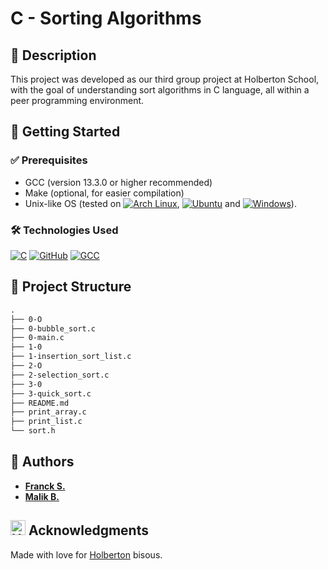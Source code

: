 # C - Sorting Algorithms
## 📌 Description
This project was developed as our third group project at Holberton School, with the goal of understanding sort algorithms in C language, all within a peer programming environment.

## 🚀 Getting Started
### ✅ Prerequisites
- GCC (version 13.3.0 or higher recommended)
- Make (optional, for easier compilation)
- Unix-like OS (tested on [![Arch Linux](https://img.shields.io/badge/Arch-1793D1?logo=arch-linux&logoColor=fff)](#), [![Ubuntu](https://img.shields.io/badge/Ubuntu-E95420?logo=ubuntu&logoColor=white)](#) and [![Windows](https://custom-icon-badges.demolab.com/badge/Windows-0078D6?logo=windows11&logoColor=white)](#)).

### 🛠️ Technologies Used
[![C](https://img.shields.io/badge/C-00599C?logo=c&logoColor=white)](#)
[![GitHub](https://img.shields.io/badge/GitHub-%23121011.svg?logo=github&logoColor=white)](#)
[![GCC](https://img.shields.io/badge/gcc-13.3.0-blue)](#)

## 📁 Project Structure
```txt
.
├── 0-O
├── 0-bubble_sort.c
├── 0-main.c
├── 1-0
├── 1-insertion_sort_list.c
├── 2-O
├── 2-selection_sort.c
├── 3-0
├── 3-quick_sort.c
├── README.md
├── print_array.c
├── print_list.c
└── sort.h
```

## 👥 Authors
- **[Franck S.](https://github.com/Franck-dev-hub)**
- **[Malik B.](https://github.com/malik31200)**

## <a href="https://www.holbertonschool.com" target="_blank" rel="noopener noreferrer" style="display: inline-flex; align-items: center; gap: 6px;"><img src="https://cdn.prod.website-files.com/6105315644a26f77912a1ada/611e13a82c74407dfebd313f_semi-logo-holberton-01.svg" alt="Holberton" width="24" height="24" style="vertical-align: middle;" /></a> Acknowledgments
Made with love for [Holberton](https://www.holbertonschool.com/) bisous.
